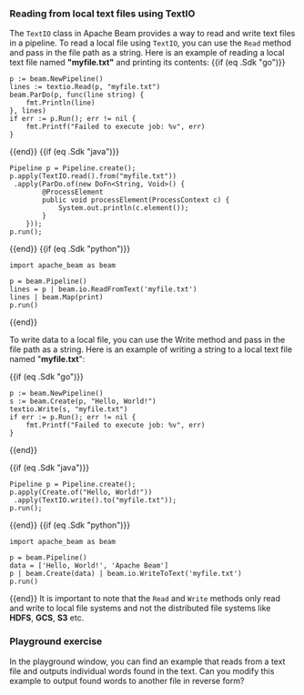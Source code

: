 <!--
Licensed under the Apache License, Version 2.0 (the "License");
you may not use this file except in compliance with the License.
You may obtain a copy of the License at

http://www.apache.org/licenses/LICENSE-2.0

Unless required by applicable law or agreed to in writing, software
distributed under the License is distributed on an "AS IS" BASIS,
WITHOUT WARRANTIES OR CONDITIONS OF ANY KIND, either express or implied.
See the License for the specific language governing permissions and
limitations under the License.
-->
### Reading from local text files using TextIO

The `TextIO` class in Apache Beam provides a way to read and write text files in a pipeline. To read a local file using `TextIO`, you can use the `Read` method and pass in the file path as a string. Here is an example of reading a local text file named **"myfile.txt"** and printing its contents:
{{if (eq .Sdk "go")}}
```
p := beam.NewPipeline()
lines := textio.Read(p, "myfile.txt")
beam.ParDo(p, func(line string) {
    fmt.Println(line)
}, lines)
if err := p.Run(); err != nil {
    fmt.Printf("Failed to execute job: %v", err)
}
```
{{end}}
{{if (eq .Sdk "java")}}
```
Pipeline p = Pipeline.create();
p.apply(TextIO.read().from("myfile.txt"))
 .apply(ParDo.of(new DoFn<String, Void>() {
        @ProcessElement
        public void processElement(ProcessContext c) {
            System.out.println(c.element());
        }
    }));
p.run();
```
{{end}}
{{if (eq .Sdk "python")}}
```
import apache_beam as beam

p = beam.Pipeline()
lines = p | beam.io.ReadFromText('myfile.txt')
lines | beam.Map(print)
p.run()
```
{{end}}

To write data to a local file, you can use the Write method and pass in the file path as a string. Here is an example of writing a string to a local text file named "**myfile.txt**":

{{if (eq .Sdk "go")}}
```
p := beam.NewPipeline()
s := beam.Create(p, "Hello, World!")
textio.Write(s, "myfile.txt")
if err := p.Run(); err != nil {
    fmt.Printf("Failed to execute job: %v", err)
}
```
{{end}}

{{if (eq .Sdk "java")}}
```
Pipeline p = Pipeline.create();
p.apply(Create.of("Hello, World!"))
 .apply(TextIO.write().to("myfile.txt"));
p.run();
```
{{end}}
{{if (eq .Sdk "python")}}
```
import apache_beam as beam

p = beam.Pipeline()
data = ['Hello, World!', 'Apache Beam']
p | beam.Create(data) | beam.io.WriteToText('myfile.txt')
p.run()
```
{{end}}
It is important to note that the `Read` and `Write` methods only read and write to local file systems and not the distributed file systems like **HDFS**, **GCS**, **S3** etc.

### Playground exercise

In the playground window, you can find an example that reads from a text file and outputs individual words found in the text. Can you modify this example to output found words to another file in reverse form?
